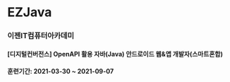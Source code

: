 # EZJava
### 이젠IT컴퓨터아카데미

#### [디지털컨버전스] OpenAPI 활용 자바(Java) 안드로이드 웹&앱 개발자(스마트혼합)
#### 훈련기간: 2021-03-30 ~ 2021-09-07

